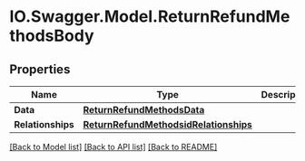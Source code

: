 # IO.Swagger.Model.ReturnRefundMethodsBody
## Properties

Name | Type | Description | Notes
------------ | ------------- | ------------- | -------------
**Data** | [**ReturnRefundMethodsData**](ReturnRefundMethodsData.md) |  | [optional] 
**Relationships** | [**ReturnRefundMethodsidRelationships**](ReturnRefundMethodsidRelationships.md) |  | [optional] 

[[Back to Model list]](../README.md#documentation-for-models) [[Back to API list]](../README.md#documentation-for-api-endpoints) [[Back to README]](../README.md)

